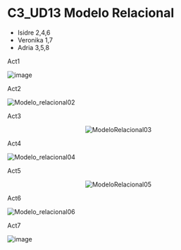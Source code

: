 # C3_UD13 Modelo Relacional
<ul>
  <li>Isidre  2,4,6</li>
  <li>Veronika 1,7</li>
  <li>Adria 3,5,8</li>
  </ul

Act1
  
  ![image](https://user-images.githubusercontent.com/89861246/164788698-e465e6b0-ac5a-4f63-ae0f-94a8f873753f.png)


Act2
  
![Modelo_relacional02](https://user-images.githubusercontent.com/103040138/164759570-b73cc662-abe5-4832-bf78-023f07c9a50f.png)
  
  
Act3

<div align = "center">  
  
![ModeloRelacional03](https://user-images.githubusercontent.com/9555509/164626514-9d18e626-aacb-4c45-b7dd-645a9a944e25.png) 
</div>

Act4

![Modelo_relacional04](https://user-images.githubusercontent.com/103040138/164759702-6f4c8b32-e7b7-4fbb-8250-c40266e0c9e4.png)


Act5
<div align = "center">  

![ModeloRelacional05](https://user-images.githubusercontent.com/9555509/164642699-75d9e99f-eef4-45a5-af5c-4df316967ffb.png)
  </div>

Act6

![Modelo_relacional06](https://user-images.githubusercontent.com/103040138/164759766-b0fd9d96-de54-4294-b6c1-1e274f26485c.png)


Act7

![image](https://user-images.githubusercontent.com/89861246/164788910-185d2aa5-1c7c-4770-bd6c-93611020a2b3.png)


